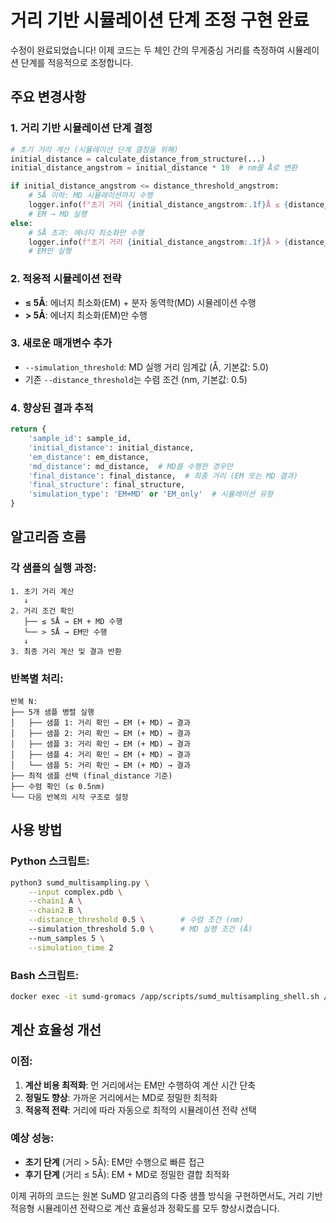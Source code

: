 # 거리 기반 시뮬레이션 단계 조정 구현 완료

수정이 완료되었습니다! 이제 코드는 두 체인 간의 무게중심 거리를 측정하여 시뮬레이션 단계를 적응적으로 조정합니다.

## 주요 변경사항

### 1. **거리 기반 시뮬레이션 단계 결정**
```python
# 초기 거리 계산 (시뮬레이션 단계 결정을 위해)
initial_distance = calculate_distance_from_structure(...)
initial_distance_angstrom = initial_distance * 10  # nm를 Å로 변환

if initial_distance_angstrom <= distance_threshold_angstrom:
    # 5Å 이하: MD 시뮬레이션까지 수행
    logger.info(f"초기 거리 {initial_distance_angstrom:.1f}Å ≤ {distance_threshold_angstrom}Å → MD 시뮬레이션 수행")
    # EM → MD 실행
else:
    # 5Å 초과: 에너지 최소화만 수행
    logger.info(f"초기 거리 {initial_distance_angstrom:.1f}Å > {distance_threshold_angstrom}Å → EM만 수행")
    # EM만 실행
```

### 2. **적응적 시뮬레이션 전략**
- **≤ 5Å**: 에너지 최소화(EM) + 분자 동역학(MD) 시뮬레이션 수행
- **> 5Å**: 에너지 최소화(EM)만 수행

### 3. **새로운 매개변수 추가**
- `--simulation_threshold`: MD 실행 거리 임계값 (Å, 기본값: 5.0)
- 기존 `--distance_threshold`는 수렴 조건 (nm, 기본값: 0.5)

### 4. **향상된 결과 추적**
```python
return {
    'sample_id': sample_id,
    'initial_distance': initial_distance,
    'em_distance': em_distance,
    'md_distance': md_distance,  # MD를 수행한 경우만
    'final_distance': final_distance,  # 최종 거리 (EM 또는 MD 결과)
    'final_structure': final_structure,
    'simulation_type': 'EM+MD' or 'EM_only'  # 시뮬레이션 유형
}
```

## 알고리즘 흐름

### 각 샘플의 실행 과정:
```
1. 초기 거리 계산
   ↓
2. 거리 조건 확인
   ├── ≤ 5Å → EM + MD 수행
   └── > 5Å → EM만 수행
   ↓
3. 최종 거리 계산 및 결과 반환
```

### 반복별 처리:
```
반복 N:
├── 5개 샘플 병렬 실행
│   ├── 샘플 1: 거리 확인 → EM (+ MD) → 결과
│   ├── 샘플 2: 거리 확인 → EM (+ MD) → 결과
│   ├── 샘플 3: 거리 확인 → EM (+ MD) → 결과
│   ├── 샘플 4: 거리 확인 → EM (+ MD) → 결과
│   └── 샘플 5: 거리 확인 → EM (+ MD) → 결과
├── 최적 샘플 선택 (final_distance 기준)
├── 수렴 확인 (≤ 0.5nm)
└── 다음 반복의 시작 구조로 설정
```

## 사용 방법

### Python 스크립트:
```bash
python3 sumd_multisampling.py \
    --input complex.pdb \
    --chain1 A \
    --chain2 B \
    --distance_threshold 0.5 \        # 수렴 조건 (nm)
    --simulation_threshold 5.0 \      # MD 실행 조건 (Å)
    --num_samples 5 \
    --simulation_time 2
```

### Bash 스크립트:
```bash
docker exec -it sumd-gromacs /app/scripts/sumd_multisampling_shell.sh /app/test_data/example.pdb A B 10 0.5 true true 2 2 5.0 0 /app/output/example
```

## 계산 효율성 개선

### 이점:
1. **계산 비용 최적화**: 먼 거리에서는 EM만 수행하여 계산 시간 단축
2. **정밀도 향상**: 가까운 거리에서는 MD로 정밀한 최적화
3. **적응적 전략**: 거리에 따라 자동으로 최적의 시뮬레이션 전략 선택

### 예상 성능:
- **초기 단계** (거리 > 5Å): EM만 수행으로 빠른 접근
- **후기 단계** (거리 ≤ 5Å): EM + MD로 정밀한 결합 최적화

이제 귀하의 코드는 원본 SuMD 알고리즘의 다중 샘플 방식을 구현하면서도, 거리 기반 적응형 시뮬레이션 전략으로 계산 효율성과 정확도를 모두 향상시켰습니다.